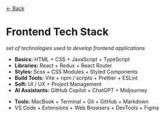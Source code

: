 [&larr; Back](./README.md)

# Frontend Tech Stack

_set of technologies used to develop frontend applications_

- **Basics:** HTML + CSS + JavaScript + TypeScript
- **Libraries:** React + Redux + React Router
- **Styles:** Scss + CSS Modules + Styled Components
- **Build Tools:** Vite + npm / scripts + Prettier + ESLint
- **Soft:** UI / UX + Project Management
- **AI Assistants:** GitHub Copilot + ChatGPT + Midjourney

<div></div>

- **Tools:** MacBook + Terminal + Git + GitHub + Markdown
- VS Code + Extensions + Web Browsers + DevTools + Figma

<div></div>

<!-- - **Other:** -->

<br>

<!-- - React Native
- Server Side Rendering (SSR)
- Static Site Generators (SSG)
- **STRAPI** - Headless CMS
- GraphQL
- Web Security
- PWA
- Web APIs -->
